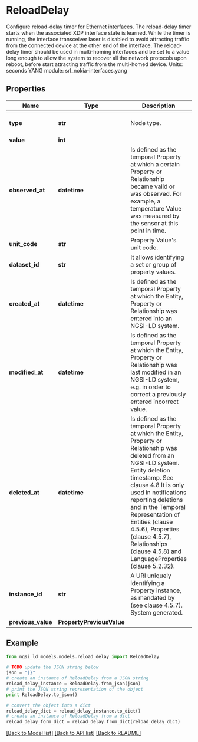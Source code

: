 # ReloadDelay

Configure reload-delay timer for Ethernet interfaces.  The reload-delay timer starts when the associated XDP interface state is learned. While the timer is running, the interface transceiver laser is disabled to avoid attracting traffic from the connected device at the other end of the interface. The reload-delay timer should be used in multi-homing interfaces and be set to a value long enough to allow the system to recover all the network protocols upon reboot, before start attracting traffic from the multi-homed device.  Units: seconds  YANG module: srl_nokia-interfaces.yang 

## Properties

Name | Type | Description | Notes
------------ | ------------- | ------------- | -------------
**type** | **str** | Node type.  | [optional] [default to 'Property']
**value** | **int** |  | 
**observed_at** | **datetime** | Is defined as the temporal Property at which a certain Property or Relationship became valid or was observed. For example, a temperature Value was measured by the sensor at this point in time.  | [optional] 
**unit_code** | **str** | Property Value&#39;s unit code.  | [optional] 
**dataset_id** | **str** | It allows identifying a set or group of property values.  | [optional] 
**created_at** | **datetime** | Is defined as the temporal Property at which the Entity, Property or Relationship was entered into an NGSI-LD system.  | [optional] [readonly] 
**modified_at** | **datetime** | Is defined as the temporal Property at which the Entity, Property or Relationship was last modified in an NGSI-LD system, e.g. in order to correct a previously entered incorrect value.  | [optional] [readonly] 
**deleted_at** | **datetime** | Is defined as the temporal Property at which the Entity, Property or Relationship was deleted from an NGSI-LD system.  Entity deletion timestamp. See clause 4.8 It is only used in notifications reporting deletions and in the Temporal Representation of Entities (clause 4.5.6), Properties (clause 4.5.7), Relationships (clause 4.5.8) and LanguageProperties (clause 5.2.32).  | [optional] [readonly] 
**instance_id** | **str** | A URI uniquely identifying a Property instance, as mandated by (see clause 4.5.7). System generated.  | [optional] [readonly] 
**previous_value** | [**PropertyPreviousValue**](PropertyPreviousValue.md) |  | [optional] 

## Example

```python
from ngsi_ld_models.models.reload_delay import ReloadDelay

# TODO update the JSON string below
json = "{}"
# create an instance of ReloadDelay from a JSON string
reload_delay_instance = ReloadDelay.from_json(json)
# print the JSON string representation of the object
print ReloadDelay.to_json()

# convert the object into a dict
reload_delay_dict = reload_delay_instance.to_dict()
# create an instance of ReloadDelay from a dict
reload_delay_form_dict = reload_delay.from_dict(reload_delay_dict)
```
[[Back to Model list]](../README.md#documentation-for-models) [[Back to API list]](../README.md#documentation-for-api-endpoints) [[Back to README]](../README.md)


